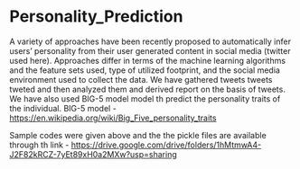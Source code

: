 # Personality_Prediction

A variety of approaches have been recently proposed to automatically infer users’ personality from their user generated content in social media (twitter used here). 
Approaches differ in terms of the machine learning algorithms and the feature sets used, type of utilized footprint, and the social media environment used to collect
the data. 
We have gathered tweets tweets tweted and then analyzed them and derived report on the  basis of tweets.
We have also used BIG-5 model model th predict the personality traits of the individual.
BIG-5 model - https://en.wikipedia.org/wiki/Big_Five_personality_traits

Sample codes were given above and the the pickle files are available through th link -
https://drive.google.com/drive/folders/1hMtmwA4-J2F82kRCZ-7yEt89xH0a2MXw?usp=sharing
